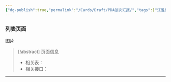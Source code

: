 ```yaml
---
{"dg-publish":true,"permalink":"/Cards/Draft/PDA波次汇报/","tags":["江淮毅昌/蝶创I-MES/MES"]}
---
```




### 列表页面

图片

> [!abstract] 页面信息
> - 相关表：
> - 相关接口：




---

